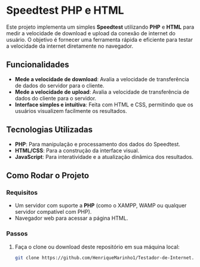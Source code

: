 # Speedtest PHP e HTML

Este projeto implementa um simples **Speedtest** utilizando **PHP** e **HTML** para medir a velocidade de download e upload da conexão de internet do usuário. O objetivo é fornecer uma ferramenta rápida e eficiente para testar a velocidade da internet diretamente no navegador.

## Funcionalidades

- **Mede a velocidade de download**: Avalia a velocidade de transferência de dados do servidor para o cliente.
- **Mede a velocidade de upload**: Avalia a velocidade de transferência de dados do cliente para o servidor.
- **Interface simples e intuitiva**: Feita com HTML e CSS, permitindo que os usuários visualizem facilmente os resultados.

## Tecnologias Utilizadas

- **PHP**: Para manipulação e processamento dos dados do Speedtest.
- **HTML/CSS**: Para a construção da interface visual.
- **JavaScript**: Para interatividade e a atualização dinâmica dos resultados.
  
## Como Rodar o Projeto

### Requisitos

- Um servidor com suporte a **PHP** (como o XAMPP, WAMP ou qualquer servidor compatível com PHP).
- Navegador web para acessar a página HTML.

### Passos

1. Faça o clone ou download deste repositório em sua máquina local:

   ```bash
   git clone https://github.com/HenriqueMarinho1/Testador-de-Internet.git
